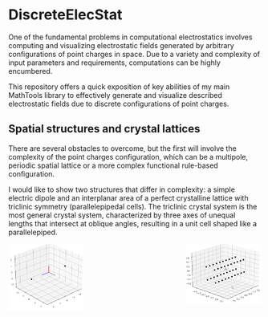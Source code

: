 # DiscreteElecStat

One of the fundamental problems in computational electrostatics involves computing and visualizing electrostatic fields
generated by arbitrary configurations of point charges in space. Due to a variety and complexity of input parameters and
requirements, computations can be highly encumbered.

This repository offers a quick exposition of key abilities of my main MathTools library to effectively generate and
visualize described electrostatic fields due to discrete configurations of point charges.

## Spatial structures and crystal lattices

There are several obstacles to overcome, but the first will involve the complexity of the point charges configuration,
which can be a multipole, periodic spatial lattice or a more complex functional rule-based configuration.

I would like to show two structures that differ in complexity: a simple electric dipole and an interplanar area of
a perfect crystalline lattice with triclinic symmetry (parallelepipedal cells). The triclinic crystal system is the most
general crystal system, characterized by three axes of unequal lengths that intersect at oblique angles, resulting in
a unit cell shaped like a parallelepiped.

<img align="left" src="https://github.com/StDLabs/DiscreteElecStat/blob/main/Content/Dipole.png" width="30%"/>
<img align="right" src="https://github.com/StDLabs/DiscreteElecStat/blob/main/Content/Lattice.gif" width="30%"/>
